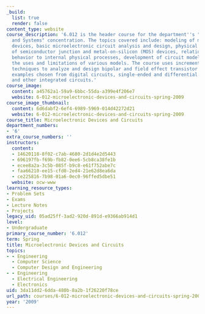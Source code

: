 ```yaml
---
_build:
  list: true
  render: false
content_type: website
course_description: '6.012 is the header course for the department''s "Devices, Circuits
  and Systems" concentration. The topics covered include: modeling of microelectronic
  devices, basic microelectronic circuit analysis and design, physical electronics
  of semiconductor junction and metal-on-silicon (MOS) devices, relation of electrical
  behavior to internal physical processes, development of circuit models, and understanding
  the uses and limitations of various models. The course uses incremental and large-signal
  techniques to analyze and design bipolar and field effect transistor circuits, with
  examples chosen from digital circuits, single-ended and differential linear amplifiers,
  and other integrated circuits.'
course_image:
  content: a45762a1-59a9-6bbc-55da-a399e4f206e7
  website: 6-012-microelectronic-devices-and-circuits-spring-2009
course_image_thumbnail:
  content: 6d6dabf2-6ef4-6989-5969-014d42272d21
  website: 6-012-microelectronic-devices-and-circuits-spring-2009
course_title: Microelectronic Devices and Circuits
department_numbers:
- '6'
extra_course_numbers: ''
instructors:
  content:
  - 14620118-8f02-c7ab-4680-2d1d4e2d5443
  - 696197fb-f69b-fb82-0ee6-5cb8ca38fe1b
  - ecee8a2a-3c5b-085f-b9c8-e61f752abe7c
  - faa66210-ee15-cfd0-2ed4-21e62d8ea6da
  - ce225816-7b98-01a6-0ec0-96ffed5dbe51
  website: ocw-www
learning_resource_types:
- Problem Sets
- Exams
- Lecture Notes
- Projects
legacy_uid: 05ad25ff-3ad2-920d-891d-e9366ab914d1
level:
- Undergraduate
primary_course_number: '6.012'
term: Spring
title: Microelectronic Devices and Circuits
topics:
- - Engineering
  - Computer Science
  - Computer Design and Engineering
- - Engineering
  - Electrical Engineering
  - Electronics
uid: 3da11dd2-6dda-480b-8a2b-1f26220f78ce
url_path: courses/6-012-microelectronic-devices-and-circuits-spring-2009
year: '2009'
---
```

